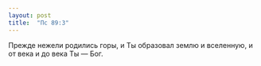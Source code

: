 ```yaml
---
layout: post
title:  "Пс 89:3"
---
```


Прежде нежели родились горы, и Ты образовал землю и вселенную, и от века и до века Ты — Бог.
